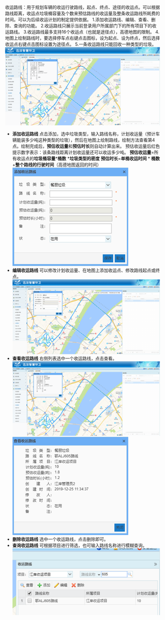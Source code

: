 收运路线：用于规划车辆的收运行驶路线，起点、终点、途径的收运点。可以根据路线距离，收运点垃圾桶容量及个数来预估路线的收运量及整条收运路线所耗费的时间。可以为后续收运计划的制定提供依据。
1.添加收运路线、编辑、查看、删除、查询的功能。
2.收运路线只展示当前登录用户所属部门下的所有项目下的收运路线。
3.收运路线最多支持16个收运点（也就是途径点），高德地图的限制。
4.地图上绘制路线时，要选择停车点右键点击图标，设为起点、设为终点，然后选择收运点右键点击图标设置为途径点。
5.一条收运路线只能回收一种类型的垃圾。
![](images/screenshot_1578464428316.png)
* **添加收运路线**
点击添加，选中垃圾类型，输入路线名称，计划收运量（预计车辆能装多少吨这种类型的垃圾），然后在地图上绘制路线，绘制方法查看第4点。绘制完成后，**预估收运量**和**预估时长**则自动计算出来。
预估收运量后红色提示数字表示：该条路线距离计划收运量还可以收运多少吨。
**预估收运量**=所有收运点的**垃圾桶容量*****桶数** ***垃圾类型的密度**
**预估时长**=**单桶收运时间** * **桶数**+**整个路线的行驶时间**（高德地图返回的时间）
![](images/screenshot_1578468432973.png)
* **编辑收运路线**
可以修改计划收运量、在地图上添加收运点、修改路线起点或终点。
![](images/screenshot_1578469111500.png)
* **查看收运路线**
右侧列表选中一个收运路线，点击查看。
![](images/screenshot_1578464428316.png)
![](images/screenshot_1578468306654.png)
* **删除收运路线**
选中一个收运路线，点击删除即可。
* **查询收运路线**
可根据项目进行筛选，也可输入路线名称进行模糊查询。
![](images/screenshot_1578468382965.png)